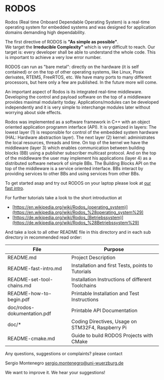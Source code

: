 
RODOS
=====

Rodos (Real time Onboard Dependable Operating System) is a real-time operating system for embedded systems and was designed for application domains demanding high dependability. 

The first directive of RODOS is **"As simple as possible"**.  
We target the **Irreducible Complexity"** which is very difficult to reach.
Our target is: every developer shall be able to understand the whole code.
This is important to achieve a very low error number.

RODOS can run as "bare metal": directly on the hardware (it is self contained)
or on the top of other operating systems, like Linux, Posix derivates, RTEMS,
FreeRTOS, etc. We have many ports to many different processors, but here
only a few are published. In the future more will come.

An important aspect of Rodos is its integrated real-time middleware.
Developing the control and payload software on the top of a middleware provides
maximal modularity today.
Applications/modules can be developed independently and it is very simple
to interchange modules later without worrying about side effects.

Rodos was implemented as a software framework in C++ with an object
oriented application programm interface (API).
It is organized in layers: The lowest layer (1) is responsible for
control of the embedded system hardware (HAL: Hardware abstraction layer).
The next layer (2) kernel: administrates the local resources, threads and time.
On top of the kernel we have the middleware (layer 3) which enables communication
between building blocks (BB) using a publisher subscriber multicast protocol.
And on the top of the middleware the user may implement his applications (layer 4)
as a distributed software network of simple BBs.
The Building Blocks API on the top of the middleware is a service oriented interface.
BBs interact by providing services to other BBs and using services from other BBs.

To get started asap and try out RODOS on your laptop please look at [our fast intro](README-fast-intro.md).

For further tutorials take a look to the short introduction at  

* [https://en.wikipedia.org/wiki/Rodos_(operating_system)](https://en.wikipedia.org/wiki/Rodos_%28operating_system%29) 
* [https://de.wikipedia.org/wiki/Rodos_(Betriebssystem)](https://de.wikipedia.org/wiki/Rodos_%28Betriebssystem%29)


And take a look to all other README file in this directory and
in each sub directory in recommended read order:


| File                        | Purpose                                           |
| ----------------------------|---------------------------------------------------|
| README.md                   | Project Description                               |
| README-fast-intro.md        | Installation and first Tests, points to Tutorials |
| README-set-tool-chains.md   | Installation Instructions of different Toolchains |
| README-how-to-begin.pdf     | Printable Installation and Test Instructions      |
| doc/rodos-dokumentation.pdf | Printable API Documentation                       |
| doc/*                       | Coding Directives, Usage on STM32F4, Raspberry Pi |
| README-cmake.md             | Guide to build RODOS Projects with CMake          |


Any questions, suggestions or complaints?
please contact

Sergio Montenegro
sergio.montenegro@uni-wuerzburg.de

We want to improve it. We hear your suggestions!

